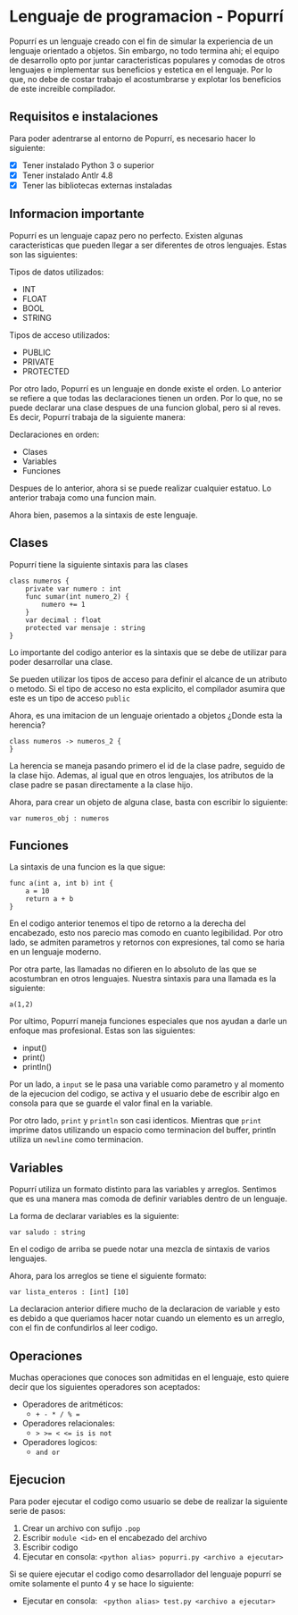 # Lenguaje de programacion - Popurrí

Popurrí es un lenguaje creado con el fin de simular la experiencia de un lenguaje orientado a objetos. Sin embargo, no todo termina ahi; el equipo de desarrollo opto por juntar caracteristicas populares y comodas de otros lenguajes e implementar sus beneficios y estetica en el lenguaje. Por lo que, no debe de costar trabajo el acostumbrarse y explotar los beneficios de este increible compilador.

## Requisitos e instalaciones

Para poder adentrarse al entorno de Popurrí, es necesario hacer lo siguiente:

- [X] Tener instalado Python 3 o superior
- [X] Tener instalado Antlr 4.8 
- [X] Tener las bibliotecas externas instaladas

## Informacion importante

Popurrí es un lenguaje capaz pero no perfecto. Existen algunas caracteristicas que pueden llegar a ser diferentes de otros lenguajes. Estas son las siguientes:

Tipos de datos utilizados:
- INT
- FLOAT
- BOOL
- STRING

Tipos de acceso utilizados:
- PUBLIC
- PRIVATE
- PROTECTED

Por otro lado, Popurrí es un lenguaje en donde existe el orden. Lo anterior se refiere a que todas las declaraciones tienen un orden. Por lo que, no se puede declarar una clase despues de una funcion global, pero si al reves. Es decir, Popurrí trabaja de la siguiente manera:

Declaraciones en orden:
- Clases
- Variables
- Funciones

Despues de lo anterior, ahora si se puede realizar cualquier estatuo. Lo anterior trabaja como una funcion main.

Ahora bien, pasemos a la sintaxis de este lenguaje.


## Clases

Popurrí tiene la siguiente sintaxis para las clases

```
class numeros {
    private var numero : int
    func sumar(int numero_2) {
        numero += 1
    }
    var decimal : float
    protected var mensaje : string
}
```
Lo importante del codigo anterior es la sintaxis que se debe de utilizar para poder desarrollar una clase.

Se pueden utilizar los tipos de acceso para definir el alcance de un atributo o metodo. Si el tipo de acceso no esta explicito, el compilador asumira que este es un tipo de acceso `public`

Ahora, es una imitacion de un lenguaje orientado a objetos ¿Donde esta la herencia?

```
class numeros -> numeros_2 {
}
```

La herencia se maneja pasando primero el id de la clase padre, seguido de la clase hijo. Ademas, al igual que en otros lenguajes, los atributos de la clase padre se pasan directamente a la clase hijo.

Ahora, para crear un objeto de alguna clase, basta con escribir lo siguiente:

```
var numeros_obj : numeros
```

## Funciones

La sintaxis de una funcion es la que sigue:

```
func a(int a, int b) int {
    a = 10
    return a + b
}
```

En el codigo anterior tenemos el tipo de retorno a la derecha del encabezado, esto nos parecio mas comodo en cuanto legibilidad. Por otro lado, se admiten parametros y retornos con expresiones, tal como se haria en un lenguaje moderno.

Por otra parte, las llamadas no difieren en lo absoluto de las que se acostumbran en otros lenguajes. Nuestra sintaxis para una llamada es la siguiente:

```
a(1,2)
```

Por ultimo, Popurrí maneja funciones especiales que nos ayudan a darle un enfoque mas profesional. Estas son las siguientes:

- input()
- print()
- println()

Por un lado, a `input` se le pasa una variable como parametro y al momento de la ejecucion del codigo, se activa y el usuario debe de escribir algo en consola para que se guarde el valor final en la variable.

Por otro lado, `print` y `println` son casi identicos. Mientras que `print` imprime datos utilizando un espacio como terminacion del buffer, println utiliza un `newline` como terminacion.

## Variables

Popurrí utiliza un formato distinto para las variables y arreglos. Sentimos que es una manera mas comoda de definir variables dentro de un lenguaje.

La forma de declarar variables es la siguiente:

```
var saludo : string
```
En el codigo de arriba se puede notar una mezcla de sintaxis de varios lenguajes.

Ahora, para los arreglos se tiene el siguiente formato:

```
var lista_enteros : [int] [10] 
```

La declaracion anterior difiere mucho de la declaracion de variable y esto es debido a que queriamos hacer notar cuando un elemento es un arreglo, con el fin de confundirlos al leer codigo.

## Operaciones

Muchas operaciones que conoces son admitidas en el lenguaje, esto quiere decir que los siguientes operadores son aceptados:

- Operadores de aritméticos:
    - `+ - * / % =`
- Operadores relacionales:
    - `> >= < <= is is not`
- Operadores logicos:
    - `and or`

## Ejecucion

Para poder ejecutar el codigo como usuario se debe de realizar la siguiente serie de pasos:

1. Crear un archivo con sufijo `.pop`
2. Escribir `module <id>` en el encabezado del archivo
3. Escribir codigo
4. Ejecutar en consola: ` <python alias> popurri.py <archivo a ejecutar> `

Si se quiere ejecutar el codigo como desarrollador del lenguaje popurrí se omite solamente el punto 4 y se hace lo siguiente:

- Ejecutar en consola: ` <python alias> test.py <archivo a ejecutar>`
